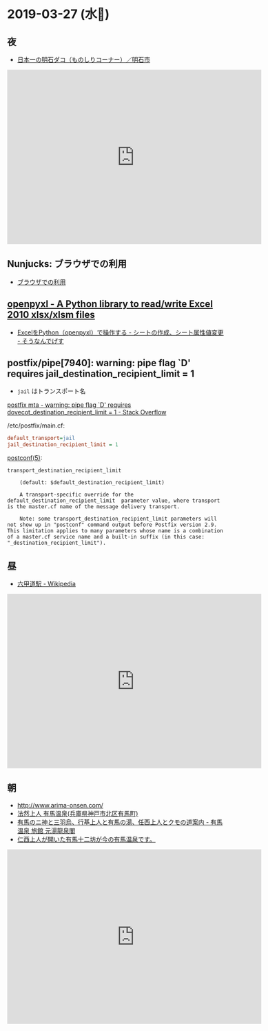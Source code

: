 # 2019-03-27 (水)

## 夜

- [日本一の明石ダコ（ものしりコーナー）／明石市](https://www.city.akashi.lg.jp/shise/koho/kids/tako.html)

<iframe height='405' width='590' frameborder='0' allowtransparency='true' scrolling='no' src='https://www.strava.com/activities/2244197021/embed/8b46740cb8518c61305b1ab197e666a7ebf27147'></iframe>

## Nunjucks: ブラウザでの利用

- [ブラウザでの利用](https://github.com/hdknr/annotated-js/blob/master/markdown/templates/nunjucks/nunjucks.browser.md)

## [openpyxl - A Python library to read/write Excel 2010 xlsx/xlsm files](https://openpyxl.readthedocs.io/en/stable/index.html)

- [ExcelをPython（openpyxl）で操作する - シートの作成、シート属性値変更 - そうなんでげす](https://www.soudegesu.com/post/python/sheet-excel-with-openpyxl/)

## postfix/pipe[7940]: warning: pipe flag `D' requires jail_destination_recipient_limit = 1

- `jail` はトランスポート名

[postfix mta - warning: pipe flag `D' requires dovecot_destination_recipient_limit = 1 - Stack Overflow](https://stackoverflow.com/questions/34266699/warning-pipe-flag-d-requires-dovecot-destination-recipient-limit-1)

/etc/postfix/main.cf:

~~~ini
default_transport=jail
jail_destination_recipient_limit = 1
~~~

[postconf(5)](http://www.postfix.org/postconf.5.html):

    transport_destination_recipient_limit

        (default: $default_destination_recipient_limit)

        A transport-specific override for the default_destination_recipient_limit  parameter value, where transport is the master.cf name of the message delivery transport.

        Note: some transport_destination_recipient_limit parameters will not show up in "postconf" command output before Postfix version 2.9. This limitation applies to many parameters whose name is a combination of a master.cf service name and a built-in suffix (in this case: "_destination_recipient_limit").

## 昼

- [六甲道駅 - Wikipedia](https://ja.wikipedia.org/wiki/%E5%85%AD%E7%94%B2%E9%81%93%E9%A7%85)

<iframe height='405' width='590' frameborder='0' allowtransparency='true' scrolling='no' src='https://www.strava.com/activities/2243900760/embed/0ff7b82badf2e499484be086d9cb912a2388bd4f'></iframe>

## 朝

- http://www.arima-onsen.com/
- [法然上人 有馬温泉(兵庫県神戸市北区有馬町)](http://www.asuka-tobira.com/dozo/album/7kamakurajidai/hounen/arimaonsen/index.html)
- [有馬のニ神と三羽烏、行基上人と有馬の湯、任西上人とクモの道案内 - 有馬温泉 旅館 元湯龍泉閣](http://www.ryuusenkaku.jp/legend/01.html)
- [仁西上人が開いた有馬十二坊が今の有馬温泉です。](http://kuchi-esthe.com/lr/a7/)

<iframe height='405' width='590' frameborder='0' allowtransparency='true' scrolling='no' src='https://www.strava.com/activities/2244194597/embed/820b1c05b14517e99cd7b3742d5c77a2619b5fd6'></iframe>